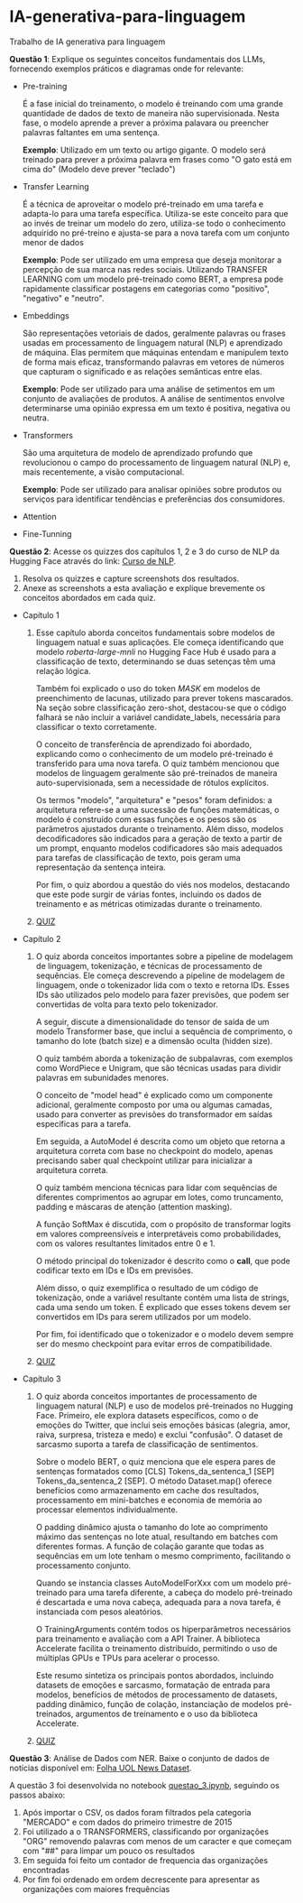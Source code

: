 # IA-generativa-para-linguagem
Trabalho de IA generativa para linguagem

**Questão 1**: Explique os seguintes conceitos fundamentais dos LLMs, fornecendo exemplos práticos e diagramas onde for relevante:

* Pre-training       

    É a fase inicial do treinamento, o modelo é treinando com uma grande quantidade de dados de texto de maneira 
    não supervisionada. Nesta fase, o modelo aprende a prever a próxima palavara ou preencher palavras faltantes em uma sentença.

    **Exemplo**: Utilizado em um texto ou artigo gigante. O modelo será treinado para prever a próxima palavra em frases como "O gato está em cima do" (Modelo deve prever "teclado")

* Transfer Learning

    É a técnica de aproveitar o modelo pré-treinado em uma tarefa e adapta-lo para uma tarefa específica. Utiliza-se este conceito para que ao invés
    de treinar um modelo do zero, utiliza-se todo o conhecimento adquirido no pré-treino e ajusta-se para a nova tarefa com um conjunto
    menor de dados

    **Exemplo**: Pode ser utilizado em uma empresa que deseja monitorar a percepção de sua marca nas redes sociais. Utilizando  TRANSFER LEARNING  com um modelo pré-treinado como BERT, a empresa pode rapidamente classificar postagens em categorias como "positivo", "negativo" e "neutro".

* Embeddings

    São representações vetoriais de dados, geralmente palavras ou frases usadas em processamento de linguagem natural (NLP) e aprendizado de máquina. Elas permitem que máquinas entendam e manipulem texto de forma mais eficaz, transformando palavras em vetores de números que capturam o significado e as relações semânticas entre elas.

    **Exemplo**: Pode ser utilizado para uma análise de setimentos em um conjunto de avaliações de produtos. A análise  de sentimentos envolve determinarse uma opinião expressa em um texto é positiva, negativa ou neutra.

* Transformers

    São uma arquitetura de modelo de aprendizado profundo que revolucionou o campo do processamento de linguagem natural (NLP) e, mais recentemente, a visão computacional.

    **Exemplo**: Pode ser utilizado para analisar opiniões sobre produtos ou serviços para identificar tendências e preferências dos consumidores.

* Attention



* Fine-Tunning

**Questão 2**: Acesse os quizzes dos capítulos 1, 2 e 3 do curso de NLP da Hugging Face através do link: [Curso de NLP](https://huggingface.co/learn/nlp-course/).

1. Resolva os quizzes e capture screenshots dos resultados.
2. Anexe as screenshots a esta avaliação e explique brevemente os conceitos abordados em cada quiz.

* Capítulo 1
    1. Esse capítulo aborda conceitos fundamentais sobre modelos de linguagem natual e suas aplicações. Ele começa identificando que  modelo    *roberta-large-mnli* no Hugging Face Hub é usado para a classificação de texto, determinando se duas setenças têm uma relação lógica.

        Também foi explicado o uso do token *MASK* em modelos de preenchimento de lacunas, utilizado para prever tokens mascarados. Na seção sobre classificação zero-shot, destacou-se que o código falhará se não incluir a variável candidate_labels, necessária para classificar o texto corretamente.

        O conceito de transferência de aprendizado foi abordado, explicando como o conhecimento de um modelo pré-treinado é transferido para uma nova tarefa. O quiz também mencionou que modelos de linguagem geralmente são pré-treinados de maneira auto-supervisionada, sem a necessidade de rótulos explícitos.

        Os termos "modelo", "arquitetura" e "pesos" foram definidos: a arquitetura refere-se a uma sucessão de funções matemáticas, o modelo é construído com essas funções e os pesos são os parâmetros ajustados durante o treinamento. Além disso, modelos decodificadores são indicados para a geração de texto a partir de um prompt, enquanto modelos codificadores são mais adequados para tarefas de classificação de texto, pois geram uma representação da sentença inteira.

        Por fim, o quiz abordou a questão do viés nos modelos, destacando que este pode surgir de várias fontes, incluindo os dados de treinamento e as métricas otimizadas durante o treinamento.
        
    2. [QUIZ](/images/nlp_capitulo_1.png)

* Capítulo 2
    1. O quiz aborda conceitos importantes sobre a pipeline de modelagem de linguagem, tokenização, e técnicas de processamento de sequências. Ele começa descrevendo a pipeline de modelagem de linguagem, onde o tokenizador lida com o texto e retorna IDs. Esses IDs são utilizados pelo modelo para fazer previsões, que podem ser convertidas de volta para texto pelo tokenizador.

        A seguir, discute a dimensionalidade do tensor de saída de um modelo Transformer base, que inclui a sequência de comprimento, o tamanho do lote (batch size) e a dimensão oculta (hidden size).

        O quiz também aborda a tokenização de subpalavras, com exemplos como WordPiece e Unigram, que são técnicas usadas para dividir palavras em subunidades menores.

        O conceito de "model head" é explicado como um componente adicional, geralmente composto por uma ou algumas camadas, usado para converter as previsões do transformador em saídas específicas para a tarefa.

        Em seguida, a AutoModel é descrita como um objeto que retorna a arquitetura correta com base no checkpoint do modelo, apenas precisando saber qual checkpoint utilizar para inicializar a arquitetura correta.

        O quiz também menciona técnicas para lidar com sequências de diferentes comprimentos ao agrupar em lotes, como truncamento, padding e máscaras de atenção (attention masking).

        A função SoftMax é discutida, com o propósito de transformar logits em valores compreensíveis e interpretáveis como probabilidades, com os valores resultantes limitados entre 0 e 1.

        O método principal do tokenizador é descrito como o __call__, que pode codificar texto em IDs e IDs em previsões.

        Além disso, o quiz exemplifica o resultado de um código de tokenização, onde a variável resultante contém uma lista de strings, cada uma sendo um token. É explicado que esses tokens devem ser convertidos em IDs para serem utilizados por um modelo.

        Por fim, foi identificado que o tokenizador e o modelo devem sempre ser do mesmo checkpoint para evitar erros de compatibilidade.
    2. [QUIZ](/images/nlp_capitulo_2.png)

* Capítulo 3
    1. O quiz aborda conceitos importantes de processamento de linguagem natural (NLP) e uso de modelos pré-treinados no Hugging Face. Primeiro, ele explora datasets específicos, como o de emoções do Twitter, que inclui seis emoções básicas (alegria, amor, raiva, surpresa, tristeza e medo) e exclui "confusão". O dataset de sarcasmo suporta a tarefa de classificação de sentimentos.

        Sobre o modelo BERT, o quiz menciona que ele espera pares de sentenças formatados como [CLS] Tokens_da_sentenca_1 [SEP] Tokens_da_sentenca_2 [SEP]. O método Dataset.map() oferece benefícios como armazenamento em cache dos resultados, processamento em mini-batches e economia de memória ao processar elementos individualmente.

        O padding dinâmico ajusta o tamanho do lote ao comprimento máximo das sentenças no lote atual, resultando em batches com diferentes formas. A função de colação garante que todas as sequências em um lote tenham o mesmo comprimento, facilitando o processamento conjunto.

        Quando se instancia classes AutoModelForXxx com um modelo pré-treinado para uma tarefa diferente, a cabeça do modelo pré-treinado é descartada e uma nova cabeça, adequada para a nova tarefa, é instanciada com pesos aleatórios.

        O TrainingArguments contém todos os hiperparâmetros necessários para treinamento e avaliação com a API Trainer. A biblioteca Accelerate facilita o treinamento distribuído, permitindo o uso de múltiplas GPUs e TPUs para acelerar o processo.

        Este resumo sintetiza os principais pontos abordados, incluindo datasets de emoções e sarcasmo, formatação de entrada para modelos, benefícios de métodos de processamento de datasets, padding dinâmico, função de colação, instanciação de modelos pré-treinados, argumentos de treinamento e o uso da biblioteca Accelerate.
    2. [QUIZ](/images/nlp_capitulo_3.png)

 **Questão 3**: Análise de Dados com NER. Baixe o conjunto de dados de notícias disponível em: [Folha UOL News Dataset](https://www.kaggle.com/datasets/marlesson/news-of-the-site-folhauol).

A questão 3 foi desenvolvida no notebook [questao_3.ipynb](questao_3.ipynb), seguindo os passos abaixo:

1. Após importar o CSV, os dados foram filtrados pela categoria "MERCADO" e com dados do primeiro trimestre de 2015
2. Foi utilizado a o TRANSFORMERS, classificando por organizações "ORG" removendo palavras com menos de um caracter e que começam com "##" para limpar um pouco os resultados
3. Em seguida foi feito um contador de frequencia das organizações encontradas
4. Por fim foi ordenado em ordem decrescente para apresentar as organizações com maiores frequências